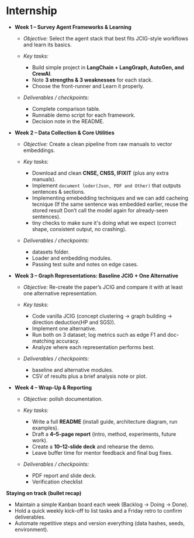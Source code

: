 # Internship
* **Week 1 – Survey Agent Frameworks & Learning**

  * *Objective:* Select the agent stack that best fits JCIG-style workflows and learn its basics.
  * *Key tasks:*

    * Build simple project in **LangChain + LangGraph, AutoGen, and CrewAI**.
    * Note **3 strengths & 3 weaknesses** for each stack.
    * Choose the front-runner and Learn it properly.
  * *Deliverables / checkpoints:*

    * Complete comparison table.
    * Runnable demo script for each framework.
    * Decision note in the README.

* **Week 2 – Data Collection & Core Utilities**

  * *Objective:* Create a clean pipeline from raw manuals to vector embeddings.
  * *Key tasks:*

    * Download and clean **CNSE, CNSS, IFIXIT** (plus any extra manuals).
    * Implement `document loder(Json, PDF and Other)` that outputs sentences & sections.
    * Implementing emebedding techniques and we can add cacheing tecnique (If the same sentence was embedded earlier, reuse the stored result Don’t call the model again for already-seen sentences).
    * tiny checks to make sure it's doing what we expect (correct shape, consistent output, no crashing).
  * *Deliverables / checkpoints:*

    * datasets folder.
    * Loader and embedding modules.
    * Passing test suite and notes on edge cases.

* **Week 3 – Graph Representations: Baseline JCIG + One Alternative**

  * *Objective:* Re-create the paper’s JCIG and compare it with at least one alternative representation.
  * *Key tasks:*

    * Code vanilla JCIG (concept clustering → graph building → direction deduction(HP and SGS)).
    * Implement one alternative.
    * Run both on 3 dataset; log metrics such as edge F1 and doc-matching accuracy.
    * Analyze where each representation performs best.
  * *Deliverables / checkpoints:*

    * baseline and alternative modules.
    * CSV of results plus a brief analysis note or plot.

* **Week 4 – Wrap-Up & Reporting**

  * *Objective:* polish documentation.
  * *Key tasks:*

    * Write a full **README** (install guide, architecture diagram, run examples).
    * Draft a **4–5-page report** (intro, method, experiments, future work).
    * Create a **10–12-slide deck** and rehearse the demo.
    * Leave buffer time for mentor feedback and final bug fixes.
  * *Deliverables / checkpoints:*

    * PDF report and slide deck.
    * Verification checklist

**Staying on track (bullet recap)**

* Maintain a simple Kanban board each week (Backlog → Doing → Done).
* Hold a quick weekly kick-off to list tasks and a Friday retro to confirm deliverables.
* Automate repetitive steps and version everything (data hashes, seeds, environment).
